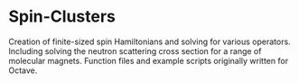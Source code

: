 # Spin-Clusters
Creation of finite-sized spin Hamiltonians and solving for various operators. Including solving the neutron scattering cross section for a range of molecular magnets.
Function files and example scripts originally written for Octave.
